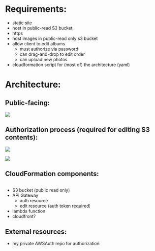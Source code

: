 
# Requirements:
- static site
- host in public-read S3 bucket
- https 
- host images in public-read only s3 bucket
- allow client to edit albums
    - must authorize via password
    - can drag-and-drop to edit order
    - can upload new photos
- cloudformation script for (most of) the architecture (yaml)

# Architecture:

## Public-facing:

![]("./docs/QFosterAWSAuth.png")

## Authorization process (required for editing S3 contents):

![]("./docs/QFosterAWSAuth.png")

![]("./docs/QFosterAWSAuth.Swim.png")

## CloudFormation components:
```yaml

```

- S3 bucket (public read only)
- API Gateway
    - auth resource
    - edit resource (auth token required)
- lambda function
- cloudfront?

## External resources:

- my private AWSAuth repo for authorization